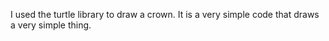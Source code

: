 I used the turtle library to draw a crown.
It is a very simple code that draws a very simple thing. 
